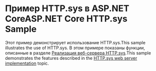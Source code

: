 # <a name="aspnet-core-httpsys-sample"></a><span data-ttu-id="ea422-101">Пример HTTP.sys в ASP.NET Core</span><span class="sxs-lookup"><span data-stu-id="ea422-101">ASP.NET Core HTTP.sys Sample</span></span>

<span data-ttu-id="ea422-102">Этот пример демонстрирует использование HTTP.sys.</span><span class="sxs-lookup"><span data-stu-id="ea422-102">This sample illustrates the use of HTTP.sys.</span></span> <span data-ttu-id="ea422-103">В этом примере показаны функции, описанные в разделе [Реализация веб-сервера HTTP.sys](https://docs.microsoft.com/aspnet/core/fundamentals/servers/httpsys).</span><span class="sxs-lookup"><span data-stu-id="ea422-103">This sample demonstrates the features described in the [HTTP.sys web server implementation](https://docs.microsoft.com/aspnet/core/fundamentals/servers/httpsys) topic.</span></span>
